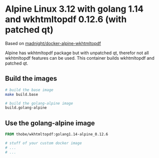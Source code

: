 # Alpine Linux 3.12 with golang 1.14 and wkhtmltopdf 0.12.6 (with patched qt)

Based on [madnight/docker-alpine-wkhtmltopdf](https://github.com/madnight/docker-alpine-wkhtmltopdf)

Alpine has wkhtmltopdf package but with unpatched qt, therefor not all wkhtmltopdf features can be used.
This container builds wkhtmltopdf and patched qt.

## Build the images

```sh
# build the base image
make build.base

# build the golang-alpine image
build.golang-alpine
```

## Use the golang-alpine image

```Dockerfile
FROM thobe/wkhtmltopdf:golang1.14-alpine_0.12.6

# stuff of your custom docker image
# ...
# ...
```
